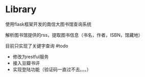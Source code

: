 # Library

使用flask框架开发的南信大图书馆查询系统

解析图书馆提供的rss，提取图书信息（书名，作者，ISBN，馆藏地）

目前只实现了关键字查询
#todo
- 修改为restful服务
- 接入豆瓣书评
- 实现登陆功能（验证码一直过不去。。。）
